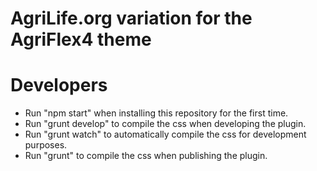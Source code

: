 # AgriLife.org variation for the AgriFlex4 theme

# Developers
- Run "npm start" when installing this repository for the first time.
- Run "grunt develop" to compile the css when developing the plugin.
- Run "grunt watch" to automatically compile the css for development purposes.
- Run "grunt" to compile the css when publishing the plugin.
